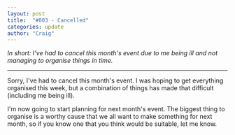 ```yaml
---
layout: post
title:  "#003 - Cancelled"
categories: update
author: "Craig"
---
```

_In short: I've had to cancel this month's event due to me being ill and not managing to organise things in time._

----

Sorry, I've had to cancel this month's event. I was hoping to get everything organised this week, but a combination of things has made that difficult (including me being ill).

I'm now going to start planning for next month's event. The biggest thing to organise is a worthy cause that we all want to make something for next month, so if you know one that you think would be suitable, let me know.
